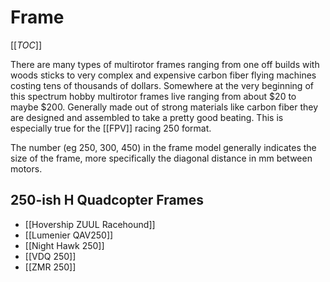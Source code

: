 # Frame

[[_TOC_]]

There are many types of multirotor frames ranging from one off builds with woods sticks to very complex and expensive carbon fiber flying machines costing tens of thousands of dollars. Somewhere at the very beginning of this spectrum hobby multirotor frames live ranging from about $20 to maybe $200. Generally made out of strong materials like carbon fiber they are designed and assembled to take a pretty good beating. This is especially true for the [[FPV]] racing 250 format.

The number (eg 250, 300, 450) in the frame model generally indicates the size of the frame, more specifically the diagonal distance in mm between motors. 

## 250-ish H Quadcopter Frames

* [[Hovership ZUUL Racehound]]
* [[Lumenier QAV250]]
* [[Night Hawk 250]]
* [[VDQ 250]]
* [[ZMR 250]]